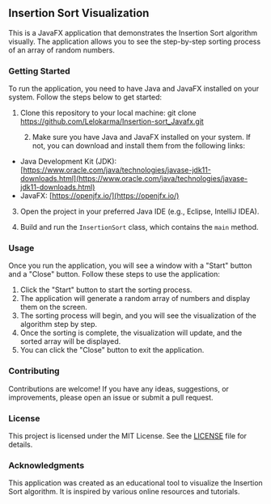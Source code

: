 ## Insertion Sort Visualization

This is a JavaFX application that demonstrates the Insertion Sort algorithm visually. The application allows you to see the step-by-step sorting process of an array of random numbers.

### Getting Started

To run the application, you need to have Java and JavaFX installed on your system. Follow the steps below to get started:

1. Clone this repository to your local machine:
   git clone https://github.com/Lelokarma/Insertion-sort_Javafx.git

   2. Make sure you have Java and JavaFX installed on your system. If not, you can download and install them from the following links:
- Java Development Kit (JDK): [https://www.oracle.com/java/technologies/javase-jdk11-downloads.html](https://www.oracle.com/java/technologies/javase-jdk11-downloads.html)
- JavaFX: [https://openjfx.io/](https://openjfx.io/)

3. Open the project in your preferred Java IDE (e.g., Eclipse, IntelliJ IDEA).

4. Build and run the `InsertionSort` class, which contains the `main` method.

### Usage

Once you run the application, you will see a window with a "Start" button and a "Close" button. Follow these steps to use the application:

1. Click the "Start" button to start the sorting process.
2. The application will generate a random array of numbers and display them on the screen.
3. The sorting process will begin, and you will see the visualization of the algorithm step by step.
4. Once the sorting is complete, the visualization will update, and the sorted array will be displayed.
5. You can click the "Close" button to exit the application.

### Contributing

Contributions are welcome! If you have any ideas, suggestions, or improvements, please open an issue or submit a pull request.

### License

This project is licensed under the MIT License. See the [LICENSE](LICENSE) file for details.

### Acknowledgments

This application was created as an educational tool to visualize the Insertion Sort algorithm. It is inspired by various online resources and tutorials.
